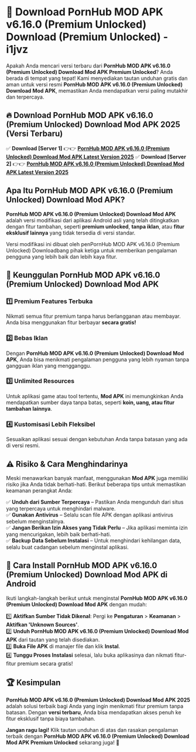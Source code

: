 # 🎯 Download PornHub MOD APK v6.16.0 (Premium Unlocked) Download (Premium Unlocked) -  i1jvz

Apakah Anda mencari versi terbaru dari **PornHub MOD APK v6.16.0 (Premium Unlocked) Download Mod APK Premium Unlocked**? Anda berada di tempat yang tepat! Kami menyediakan tautan unduhan gratis dan aman untuk versi resmi **PornHub MOD APK v6.16.0 (Premium Unlocked) Download Mod APK**, memastikan Anda mendapatkan versi paling mutakhir dan terpercaya.

## 🔥 Download PornHub MOD APK v6.16.0 (Premium Unlocked) Download Mod APK 2025 (Versi Terbaru)

✅ **Download [Server 1]** 👉👉 [**PornHub MOD APK v6.16.0 (Premium Unlocked) Download Mod APK Latest Version 2025**](https://momento.my/?title=PornHub_MOD_APK_v6.16.0_(Premium_Unlocked)_Download)  
✅ **Download [Server 2]** 👉👉 [**PornHub MOD APK v6.16.0 (Premium Unlocked) Download Mod APK Latest Version 2025**](https://momento.my/?title=PornHub_MOD_APK_v6.16.0_(Premium_Unlocked)_Download)  

## Apa Itu PornHub MOD APK v6.16.0 (Premium Unlocked) Download Mod APK?

**PornHub MOD APK v6.16.0 (Premium Unlocked) Download Mod APK** adalah versi modifikasi dari aplikasi Android asli yang telah ditingkatkan dengan fitur tambahan, seperti **premium unlocked**, **tanpa iklan**, atau **fitur eksklusif lainnya** yang tidak tersedia di versi standar.

Versi modifikasi ini dibuat oleh penPornHub MOD APK v6.16.0 (Premium Unlocked) Downloadbang pihak ketiga untuk memberikan pengalaman pengguna yang lebih baik dan lebih kaya fitur.

## 🎯 Keunggulan PornHub MOD APK v6.16.0 (Premium Unlocked) Download Mod APK

### 1️⃣ Premium Features Terbuka
Nikmati semua fitur premium tanpa harus berlangganan atau membayar. Anda bisa menggunakan fitur berbayar **secara gratis!**

### 2️⃣ Bebas Iklan
Dengan **PornHub MOD APK v6.16.0 (Premium Unlocked) Download Mod APK**, Anda bisa menikmati pengalaman pengguna yang lebih nyaman tanpa gangguan iklan yang mengganggu.

### 3️⃣ Unlimited Resources
Untuk aplikasi game atau tool tertentu, **Mod APK** ini memungkinkan Anda mendapatkan sumber daya tanpa batas, seperti **koin, uang, atau fitur tambahan lainnya**.

### 4️⃣ Kustomisasi Lebih Fleksibel
Sesuaikan aplikasi sesuai dengan kebutuhan Anda tanpa batasan yang ada di versi resmi.

## ⚠️ Risiko & Cara Menghindarinya

Meski menawarkan banyak manfaat, menggunakan **Mod APK** juga memiliki risiko jika Anda tidak berhati-hati. Berikut beberapa tips untuk memastikan keamanan perangkat Anda:

✅ **Unduh dari Sumber Terpercaya** – Pastikan Anda mengunduh dari situs yang terpercaya untuk menghindari malware.  
✅ **Gunakan Antivirus** – Selalu scan file APK dengan aplikasi antivirus sebelum menginstalnya.  
✅ **Jangan Berikan Izin Akses yang Tidak Perlu** – Jika aplikasi meminta izin yang mencurigakan, lebih baik berhati-hati.  
✅ **Backup Data Sebelum Instalasi** – Untuk menghindari kehilangan data, selalu buat cadangan sebelum menginstal aplikasi.

## 📌 Cara Install PornHub MOD APK v6.16.0 (Premium Unlocked) Download Mod APK di Android

Ikuti langkah-langkah berikut untuk menginstal **PornHub MOD APK v6.16.0 (Premium Unlocked) Download Mod APK** dengan mudah:

1️⃣ **Aktifkan Sumber Tidak Dikenal**: Pergi ke **Pengaturan** > **Keamanan** > **Aktifkan 'Unknown Sources'**.  
2️⃣ **Unduh PornHub MOD APK v6.16.0 (Premium Unlocked) Download Mod APK** dari tautan yang telah disediakan.  
3️⃣ **Buka File APK** di manajer file dan klik **Instal**.  
4️⃣ **Tunggu Proses Instalasi** selesai, lalu buka aplikasinya dan nikmati fitur-fitur premium secara gratis!

## 🏆 Kesimpulan

**PornHub MOD APK v6.16.0 (Premium Unlocked) Download Mod APK 2025** adalah solusi terbaik bagi Anda yang ingin menikmati fitur premium tanpa batasan. Dengan **versi terbaru**, Anda bisa mendapatkan akses penuh ke fitur eksklusif tanpa biaya tambahan.

**Jangan ragu lagi!** Klik tautan unduhan di atas dan rasakan pengalaman terbaik dengan **PornHub MOD APK v6.16.0 (Premium Unlocked) Download Mod APK Premium Unlocked** sekarang juga! 🚀
